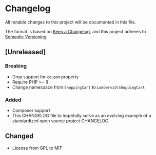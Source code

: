 # Changelog
All notable changes to this project will be documented in this file.

The format is based on [Keep a Changelog](https://keepachangelog.com/en/1.0.0/),
and this project adheres to [Semantic Versioning](https://semver.org/spec/v2.0.0.html).

## [Unreleased]
### Breaking
- Drop support for `coupon` property
- Require PHP >= 8
- Change namespace from `ShoppingCart` to `Lombervid\ShoppingCart`

### Added
- Composer support
- This CHANGELOG file to hopefully serve as an evolving example of a standardized open source project CHANGELOG.

## Changed
- License from GPL to MIT